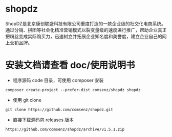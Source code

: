 # shopdz
ShopDZ是北京康创联盛科技有限公司重度打造的一款企业级的社交化电商系统。通过分销、拼团等社会化精准营销模式以裂变量级的速度进行推广，帮助企业真正把粉丝变成实际购买力，迅速树立并拓展企业知名度和美誉度，建立企业自己的网上营销品牌。

# 安装文档请查看 doc/使用说明书

- 程序源码 code 目录，可使用 composer 安装
```
composer create-project --prefer-dist comsenz/shopdz shopdz
```
- 使用 git clone
```
git clone https://github.com/comsenz/shopdz.git
```

- 直接下载源码包 releases 版本

```
https://github.com/comsenz/shopdz/archive/v1.5.1.zip
```